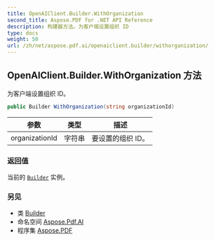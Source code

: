 ```yaml
---
title: OpenAIClient.Builder.WithOrganization
second_title: Aspose.PDF for .NET API Reference
description: 构建器方法。为客户端设置组织 ID
type: docs
weight: 50
url: /zh/net/aspose.pdf.ai/openaiclient.builder/withorganization/
---
```

## OpenAIClient.Builder.WithOrganization 方法

为客户端设置组织 ID。

```csharp
public Builder WithOrganization(string organizationId)
```

| 参数 | 类型 | 描述 |
| --- | --- | --- |
| organizationId | 字符串 | 要设置的组织 ID。 |

### 返回值

当前的 [`Builder`](../) 实例。

### 另见

* 类 [Builder](../)
* 命名空间 [Aspose.Pdf.AI](../../../aspose.pdf.ai/)
* 程序集 [Aspose.PDF](../../../)